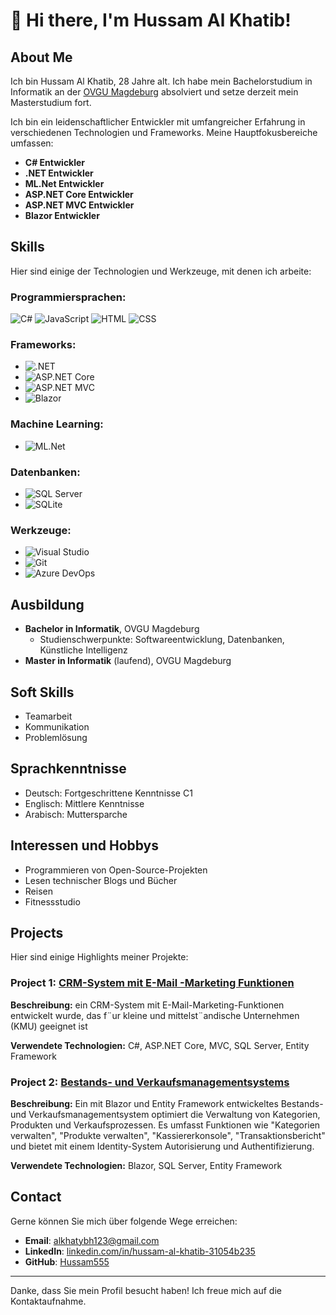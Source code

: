 # 👋 Hi there, I'm Hussam Al Khatib!

## About Me
Ich bin Hussam Al Khatib, 28 Jahre alt. Ich habe mein Bachelorstudium in Informatik an der [OVGU Magdeburg](https://www.ovgu.de/) absolviert und setze derzeit mein Masterstudium fort.

Ich bin ein leidenschaftlicher Entwickler mit umfangreicher Erfahrung in verschiedenen Technologien und Frameworks. Meine Hauptfokusbereiche umfassen:

- **C# Entwickler**
- **.NET Entwickler**
- **ML.Net Entwickler**
- **ASP.NET Core Entwickler**
- **ASP.NET MVC Entwickler**
- **Blazor Entwickler**

## Skills

Hier sind einige der Technologien und Werkzeuge, mit denen ich arbeite:


### Programmiersprachen:
![C#](https://img.shields.io/badge/-C%23-239120?style=flat-square&logo=c-sharp&logoColor=white)
![JavaScript](https://img.shields.io/badge/-JavaScript-F7DF1E?style=flat-square&logo=javascript&logoColor=black)
![HTML](https://img.shields.io/badge/-HTML5-E34F26?style=flat-square&logo=html5&logoColor=white)
![CSS](https://img.shields.io/badge/-CSS3-1572B6?style=flat-square&logo=css3&logoColor=white)

### Frameworks:
- ![.NET](https://img.shields.io/badge/-.NET-512BD4?style=flat-square&logo=dotnet&logoColor=white)
- ![ASP.NET Core](https://img.shields.io/badge/-ASP.NET%20Core-512BD4?style=flat-square&logo=dotnet&logoColor=white)
- ![ASP.NET MVC](https://img.shields.io/badge/-ASP.NET%20MVC-512BD4?style=flat-square&logo=dotnet&logoColor=white)
- ![Blazor](https://img.shields.io/badge/-Blazor-512BD4?style=flat-square&logo=blazor&logoColor=white)

### Machine Learning:
- ![ML.Net](https://img.shields.io/badge/-ML.Net-512BD4?style=flat-square&logo=dotnet&logoColor=white)

### Datenbanken:
- ![SQL Server](https://img.shields.io/badge/-SQL%20Server-CC2927?style=flat-square&logo=microsoft-sql-server&logoColor=white)
- ![SQLite](https://img.shields.io/badge/-SQLite-003B57?style=flat-square&logo=sqlite&logoColor=white)

### Werkzeuge:
- ![Visual Studio](https://img.shields.io/badge/-Visual%20Studio-5C2D91?style=flat-square&logo=visual-studio&logoColor=white)
- ![Git](https://img.shields.io/badge/-Git-F05032?style=flat-square&logo=git&logoColor=white)
- ![Azure DevOps](https://img.shields.io/badge/-Azure%20DevOps-0078D7?style=flat-square&logo=azure-devops&logoColor=white)

## Ausbildung

- **Bachelor in Informatik**, OVGU Magdeburg
  - Studienschwerpunkte: Softwareentwicklung, Datenbanken, Künstliche Intelligenz
- **Master in Informatik** (laufend), OVGU Magdeburg



## Soft Skills

- Teamarbeit
- Kommunikation
- Problemlösung

## Sprachkenntnisse

- Deutsch: Fortgeschrittene Kenntnisse C1
- Englisch: Mittlere Kenntnisse
- Arabisch: Muttersparche

## Interessen und Hobbys

- Programmieren von Open-Source-Projekten
- Lesen technischer Blogs und Bücher
- Reisen
- Fitnessstudio


## Projects

Hier sind einige Highlights meiner Projekte:

### Project 1: <a href="link-to-project">CRM-System mit E-Mail -Marketing Funktionen</a>
<p><strong>Beschreibung:</strong> ein CRM-System mit
E-Mail-Marketing-Funktionen entwickelt wurde, das f¨ur kleine und mittelst¨andische Unternehmen (KMU)
geeignet ist</p>
<p><strong>Verwendete Technologien:</strong> C#, ASP.NET Core, MVC, SQL Server, Entity Framework</p>

### Project 2: <a href="[link-to-project](https://github.com/Hussam555/Bestands--und-Verkaufsmanagementsystems)"> Bestands- und Verkaufsmanagementsystems</a>
<p><strong>Beschreibung:</strong> Ein mit Blazor und Entity Framework entwickeltes Bestands- und Verkaufsmanagementsystem optimiert die Verwaltung von Kategorien, Produkten und Verkaufsprozessen. Es umfasst Funktionen wie "Kategorien verwalten", "Produkte verwalten", "Kassiererkonsole", "Transaktionsbericht" und bietet mit einem Identity-System Autorisierung und Authentifizierung.</p>
<p><strong>Verwendete Technologien:</strong> Blazor, SQL Server, Entity Framework</p>

## Contact
Gerne können Sie mich über folgende Wege erreichen:

- **Email**: [alkhatybh123@gmail.com](mailto:alkhatybh123@gmail.com)
- **LinkedIn**: [linkedin.com/in/hussam-al-khatib-31054b235](https://www.linkedin.com/in/hussam-al-khatib-31054b235?lipi=urn%3Ali%3Apage%3Ad_flagship3_profile_view_base_contact_details%3BgVDDds30RfmWEusgRaLCZg%3D%3D)
- **GitHub**: [Hussam555](https://github.com/Hussam555)

---

Danke, dass Sie mein Profil besucht haben! Ich freue mich auf die Kontaktaufnahme.
